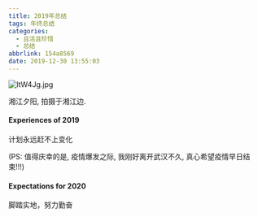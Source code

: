 ```yaml
---
title: 2019年总结
tags: 年终总结
categories:
  - 且活且珍惜
  - 总结
abbrlink: 154a8569
date: 2019-12-30 13:55:03
---
```


![ltW4Jg.jpg](https://s2.ax1x.com/2020/01/02/ltW4Jg.jpg)

<!--more-->
湘江夕阳, 拍摄于湘江边.

#### Experiences of 2019
计划永远赶不上变化

(PS: 值得庆幸的是, 疫情爆发之际, 我刚好离开武汉不久, 真心希望疫情早日结束!!!)

#### Expectations for 2020
脚踏实地，努力勤奋
